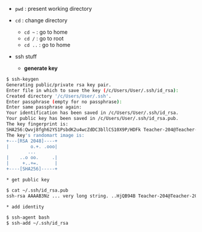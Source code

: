 * `pwd` : present working directory
* `cd` : change directory
    * `cd ~` : go to home
    * `cd /` : go to root
    * `cd ..` : go to home
    
    
* ssh stuff
    * **generate key**
```bash
$ ssh-keygen
Generating public/private rsa key pair.
Enter file in which to save the key (/c/Users/User/.ssh/id_rsa):
Created directory '/c/Users/User/.ssh'.
Enter passphrase (empty for no passphrase):
Enter same passphrase again:
Your identification has been saved in /c/Users/User/.ssh/id_rsa.
Your public key has been saved in /c/Users/User/.ssh/id_rsa.pub.
The key fingerprint is:
SHA256:Qwvj8fgh62YS1PsbdK2u4wcZdDC3bllCS10X9P/HDFk Teacher-204@Teacher-204
The key's randomart image is:
+---[RSA 2048]----+
|        o.+. .ooo|
        ...
|    ..o oo.     .|
|     +..+=.      |
+----[SHA256]-----+
```

    * get public key
```bash 
$ cat ~/.ssh/id_rsa.pub
ssh-rsa AAAAB3Nz ... very long string. ..HjQB94B Teacher-204@Teacher-204

``` 

    * add identity
```bash
$ ssh-agent bash
$ ssh-add ~/.ssh/id_rsa 
```